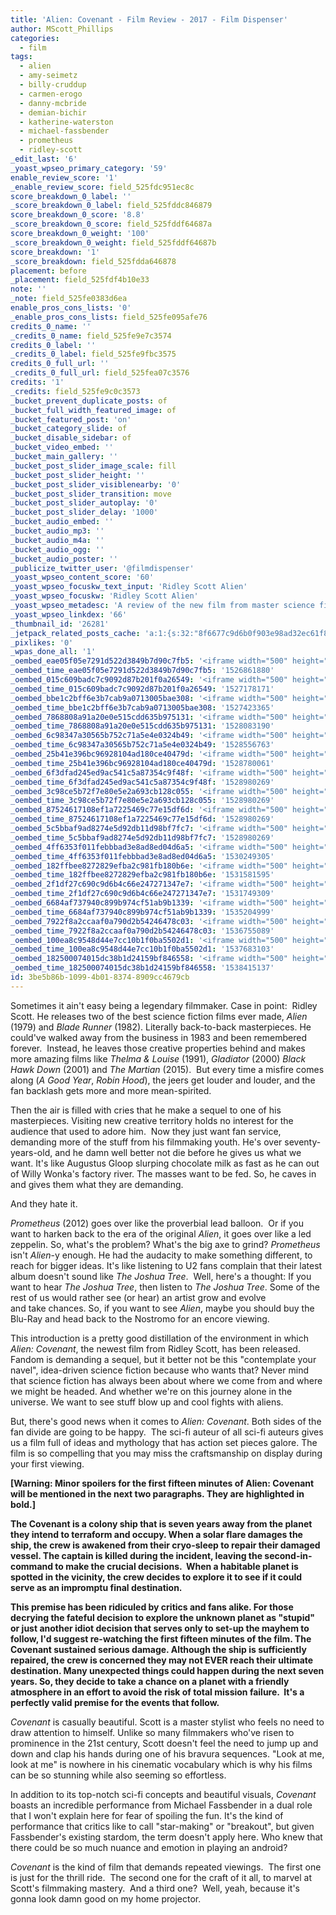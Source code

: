 ```yaml
---
title: 'Alien: Covenant - Film Review - 2017 - Film Dispenser'
author: MScott_Phillips
categories:
  - film
tags:
  - alien
  - amy-seimetz
  - billy-cruddup
  - carmen-erogo
  - danny-mcbride
  - demian-bichir
  - katherine-waterston
  - michael-fassbender
  - prometheus
  - ridley-scott
_edit_last: '6'
_yoast_wpseo_primary_category: '59'
enable_review_score: '1'
_enable_review_score: field_525fdc951ec8c
score_breakdown_0_label: ''
_score_breakdown_0_label: field_525fddc846879
score_breakdown_0_score: '8.8'
_score_breakdown_0_score: field_525fddf64687a
score_breakdown_0_weight: '100'
_score_breakdown_0_weight: field_525fddf64687b
score_breakdown: '1'
_score_breakdown: field_525fdda646878
placement: before
_placement: field_525fdf4b10e33
note: ''
_note: field_525fe0383d6ea
enable_pros_cons_lists: '0'
_enable_pros_cons_lists: field_525fe095afe76
credits_0_name: ''
_credits_0_name: field_525fe9e7c3574
credits_0_label: ''
_credits_0_label: field_525fe9fbc3575
credits_0_full_url: ''
_credits_0_full_url: field_525fea07c3576
credits: '1'
_credits: field_525fe9c0c3573
_bucket_prevent_duplicate_posts: of
_bucket_full_width_featured_image: of
_bucket_featured_post: 'on'
_bucket_category_slide: of
_bucket_disable_sidebar: of
_bucket_video_embed: ''
_bucket_main_gallery: ''
_bucket_post_slider_image_scale: fill
_bucket_post_slider_height: ''
_bucket_post_slider_visiblenearby: '0'
_bucket_post_slider_transition: move
_bucket_post_slider_autoplay: '0'
_bucket_post_slider_delay: '1000'
_bucket_audio_embed: ''
_bucket_audio_mp3: ''
_bucket_audio_m4a: ''
_bucket_audio_ogg: ''
_bucket_audio_poster: ''
_publicize_twitter_user: '@filmdispenser'
_yoast_wpseo_content_score: '60'
_yoast_wpseo_focuskw_text_input: 'Ridley Scott Alien'
_yoast_wpseo_focuskw: 'Ridley Scott Alien'
_yoast_wpseo_metadesc: 'A review of the new film from master science fiction auteur Ridley Scott that serves as a sequel to Prometheus and a prequel to Alien'
_yoast_wpseo_linkdex: '66'
_thumbnail_id: '26281'
_jetpack_related_posts_cache: 'a:1:{s:32:"8f6677c9d6b0f903e98ad32ec61f8deb";a:2:{s:7:"expires";i:1509508653;s:7:"payload";a:3:{i:0;a:1:{s:2:"id";i:10820;}i:1;a:1:{s:2:"id";i:6781;}i:2;a:1:{s:2:"id";i:17339;}}}}'
_pixlikes: '0'
_wpas_done_all: '1'
_oembed_eae05f05e7291d522d3849b7d90c7fb5: '<iframe width="500" height="281" src="https://www.youtube.com/embed/9teNKmm9R3k?start=3&feature=oembed" frameborder="0" allow="autoplay; encrypted-media" allowfullscreen></iframe>'
_oembed_time_eae05f05e7291d522d3849b7d90c7fb5: '1526861880'
_oembed_015c609badc7c9092d87b201f0a26549: '<iframe width="500" height="281" src="https://www.youtube.com/embed/dkhBDhQ4OxM?feature=oembed" frameborder="0" allow="autoplay; encrypted-media" allowfullscreen></iframe>'
_oembed_time_015c609badc7c9092d87b201f0a26549: '1527178171'
_oembed_bbe1c2bff6e3b7cab9a0713005bae308: '<iframe width="500" height="281" src="https://www.youtube.com/embed/_DTbx7c7ez8?feature=oembed" frameborder="0" allow="autoplay; encrypted-media" allowfullscreen></iframe>'
_oembed_time_bbe1c2bff6e3b7cab9a0713005bae308: '1527423365'
_oembed_7868808a91a20e0e515cdd635b975131: '<iframe width="500" height="281" src="https://www.youtube.com/embed/PEZ2r1YGKSA?feature=oembed" frameborder="0" allow="autoplay; encrypted-media" allowfullscreen></iframe>'
_oembed_time_7868808a91a20e0e515cdd635b975131: '1528083190'
_oembed_6c98347a30565b752c71a5e4e0324b49: '<iframe width="500" height="281" src="https://www.youtube.com/embed/FhwktRDG_aQ?feature=oembed" frameborder="0" allow="autoplay; encrypted-media" allowfullscreen></iframe>'
_oembed_time_6c98347a30565b752c71a5e4e0324b49: '1528556763'
_oembed_25b41e396bc96928104ad180ce40479d: '<iframe width="500" height="281" src="https://www.youtube.com/embed/MFWF9dU5Zc0?feature=oembed" frameborder="0" allow="autoplay; encrypted-media" allowfullscreen></iframe>'
_oembed_time_25b41e396bc96928104ad180ce40479d: '1528780061'
_oembed_6f3dfad245ed9ac541c5a87354c9f48f: '<iframe width="500" height="281" src="https://www.youtube.com/embed/rTMINaybeyE?feature=oembed" frameborder="0" allow="autoplay; encrypted-media" allowfullscreen></iframe>'
_oembed_time_6f3dfad245ed9ac541c5a87354c9f48f: '1528980269'
_oembed_3c98ce5b72f7e80e5e2a693cb128c055: '<iframe width="500" height="281" src="https://www.youtube.com/embed/j7RHHPN4gII?feature=oembed" frameborder="0" allow="autoplay; encrypted-media" allowfullscreen></iframe>'
_oembed_time_3c98ce5b72f7e80e5e2a693cb128c055: '1528980269'
_oembed_87524617108ef1a7225469c77e15df6d: '<iframe width="500" height="281" src="https://www.youtube.com/embed/bP8vCXPo-BA?feature=oembed" frameborder="0" allow="autoplay; encrypted-media" allowfullscreen></iframe>'
_oembed_time_87524617108ef1a7225469c77e15df6d: '1528980269'
_oembed_5c5bbaf9ad8274e5d92db11d98bf7fc7: '<iframe width="500" height="281" src="https://www.youtube.com/embed/yqAS2lPISa8?feature=oembed" frameborder="0" allow="autoplay; encrypted-media" allowfullscreen></iframe>'
_oembed_time_5c5bbaf9ad8274e5d92db11d98bf7fc7: '1528980269'
_oembed_4ff6353f011febbbad3e8ad8ed04d6a5: '<iframe width="500" height="281" src="https://www.youtube.com/embed/HikYI0jIAwU?feature=oembed" frameborder="0" allow="autoplay; encrypted-media" allowfullscreen></iframe>'
_oembed_time_4ff6353f011febbbad3e8ad8ed04d6a5: '1530249305'
_oembed_182ffbee8272829efba2c981fb180b6e: '<iframe width="500" height="281" src="https://www.youtube.com/embed/Seg_yBYPjG4?feature=oembed" frameborder="0" allow="autoplay; encrypted-media" allowfullscreen></iframe>'
_oembed_time_182ffbee8272829efba2c981fb180b6e: '1531581595'
_oembed_2f1df27c690c9d6b4c66e247271347e7: '<iframe width="500" height="281" src="https://www.youtube.com/embed/9XxLHyzsB_Q?feature=oembed" frameborder="0" allow="autoplay; encrypted-media" allowfullscreen></iframe>'
_oembed_time_2f1df27c690c9d6b4c66e247271347e7: '1531749309'
_oembed_6684af737940c899b974cf51ab9b1339: '<iframe width="500" height="281" src="https://www.youtube.com/embed/gp-8oB53P7k?feature=oembed" frameborder="0" allow="autoplay; encrypted-media" allowfullscreen></iframe>'
_oembed_time_6684af737940c899b974cf51ab9b1339: '1535204999'
_oembed_7922f8a2ccaaf0a790d2b54246478c03: '<iframe width="500" height="281" src="https://www.youtube.com/embed/AWvUNABT8sg?feature=oembed" frameborder="0" allow="autoplay; encrypted-media" allowfullscreen></iframe>'
_oembed_time_7922f8a2ccaaf0a790d2b54246478c03: '1536755089'
_oembed_100ea8c9548d44e7cc10b1f0ba5502d1: '<iframe width="500" height="281" src="https://www.youtube.com/embed/ek1ePFp-nBI?feature=oembed" frameborder="0" allow="autoplay; encrypted-media" allowfullscreen></iframe>'
_oembed_time_100ea8c9548d44e7cc10b1f0ba5502d1: '1537683103'
_oembed_182500074015dc38b1d24159bf846558: '<iframe width="500" height="281" src="https://www.youtube.com/embed/USPd0vX2sdc?feature=oembed" frameborder="0" allow="autoplay; encrypted-media" allowfullscreen></iframe>'
_oembed_time_182500074015dc38b1d24159bf846558: '1538415137'
id: 3be5b86b-1099-4b01-8374-8909cc4679cb
---
```

<p>Sometimes it ain't easy being a legendary filmmaker. Case in point:  Ridley Scott. He releases two of the best science fiction films ever made, <em>Alien</em> (1979) and <em>Blade Runner</em> (1982). Literally back-to-back masterpieces. He could've walked away from the business in 1983 and been remembered forever.  Instead, he leaves those creative properties behind and makes more amazing films like <em>Thelma &amp; Louise</em> (1991), <em>Gladiator</em> (2000) <em>Black Hawk Down</em> (2001) and <em>The Martian</em> (2015).  But every time a misfire comes along (<em>A Good Year</em>, <em>Robin Hood</em>), the jeers get louder and louder, and the fan backlash gets more and more mean-spirited.</p>
<p>Then the air is filled with cries that he make a sequel to one of his masterpieces. Visiting new creative territory holds no interest for the audience that used to adore him.  Now they just want fan service, demanding more of the stuff from his filmmaking youth. He's over seventy-years-old, and he damn well better not die before he gives us what we want. It's like Augustus Gloop slurping chocolate milk as fast as he can out of Willy Wonka's factory river. The masses want to be fed. So, he caves in and gives them what they are demanding.</p>
<p>And they hate it.</p>
<p><em>Prometheus</em> (2012) goes over like the proverbial lead balloon.  Or if you want to harken back to the era of the original <em>Alien</em>, it goes over like a led zeppelin. So, what's the problem? What's the big axe to grind? <em>Prometheus</em> isn't <em>Alien</em>-y enough. He had the audacity to make something different, to reach for bigger ideas. It's like listening to U2 fans complain that their latest album doesn't sound like <em>The Joshua Tree</em>.  Well, here's a thought: If you want to hear <em>The Joshua Tree</em>, then listen to <em>The </em><em>Joshua Tree</em>. Some of the rest of us would rather see (or hear) an artist grow and evolve and take chances. So, if you want to see <em>Alien</em>, maybe you should buy the Blu-Ray and head back to the Nostromo for an encore viewing.</p>
<p>This introduction is a pretty good distillation of the environment in which <em>Alien: Covenant</em>, the newest film from Ridley Scott, has been released. Fandom is demanding a sequel, but it better not be this "contemplate your navel", idea-driven science fiction because who wants that? Never mind that science fiction has always been about where we come from and where we might be headed. And whether we're on this journey alone in the universe. We want to see stuff blow up and cool fights with aliens.</p>
<p>But, there's good news when it comes to <em>Alien: Covenant</em>. Both sides of the fan divide are going to be happy.  The sci-fi auteur of all sci-fi auteurs gives us a film full of ideas and mythology that has action set pieces galore. The film is so compelling that you may miss the craftsmanship on display during your first viewing.</p>
<p><strong>[Warning: Minor spoilers for the first fifteen minutes of Alien: Covenant will be mentioned in the next two paragraphs. They are highlighted in bold.] </strong></p>
<p><strong>The Covenant is a colony ship that is seven years away from the planet they intend to terraform and occupy. When a solar flare damages the ship, the crew is awakened from their cryo-sleep to repair their damaged vessel. The captain is killed during the incident, leaving the second-in-command to make the crucial decisions.  When a habitable planet is spotted in the vicinity, the crew decides to explore it to see if it could serve as an impromptu final destination.</strong></p>
<p><strong>This premise has been ridiculed by critics and fans alike. For those decrying the fateful decision to explore the unknown planet as "stupid" or just another idiot decision that serves only to set-up the mayhem to follow, I'd suggest re-watching the first fifteen minutes of the film. The Covenant sustained serious damage. Although the ship is sufficiently repaired, the crew is concerned they may not EVER reach their ultimate destination. Many unexpected things could happen during the next seven years. So, they decide to take a chance on a planet with a friendly atmosphere in an effort to avoid the risk of total mission failure.  It's a perfectly valid premise for the events that follow. </strong></p>
<p><em>Covenant</em> is casually beautiful. Scott is a master stylist who feels no need to draw attention to himself. Unlike so many filmmakers who've risen to prominence in the 21st century, Scott doesn't feel the need to jump up and down and clap his hands during one of his bravura sequences. "Look at me, look at me" is nowhere in his cinematic vocabulary which is why his films can be so stunning while also seeming so effortless.</p>
<p>In addition to its top-notch sci-fi concepts and beautiful visuals, <em>Covenant</em> boasts an incredible performance from Michael Fassbender in a dual role that I won't explain here for fear of spoiling the fun. It's the kind of performance that critics like to call "star-making" or "breakout", but given Fassbender's existing stardom, the term doesn't apply here. Who knew that there could be so much nuance and emotion in playing an android?</p>
<p><em>Covenant</em> is the kind of film that demands repeated viewings.  The first one is just for the thrill ride.  The second one for the craft of it all, to marvel at Scott's filmmaking mastery.  And a third one?  Well, yeah, because it's gonna look damn good on my home projector.</p>
